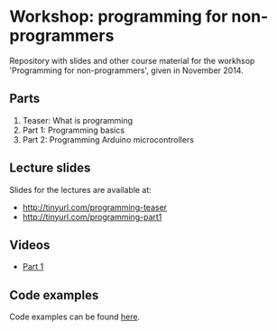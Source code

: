 Workshop: programming for non-programmers
=========================================
Repository with slides and other course material for the workhsop 'Programming for non-programmers', given in November 2014.

Parts
-----------
1. Teaser: What is programming
2. Part 1: Programming basics
3. Part 2: Programming Arduino microcontrollers

Lecture slides
--------------
Slides for the lectures are available at:
* http://tinyurl.com/programming-teaser
* http://tinyurl.com/programming-part1

Videos
------
* [Part 1](https://vimeo.com/112069963)

Code examples
-------------
Code examples can be found [here](https://github.com/dokterbob/programming-workshop/tree/master/examples).
